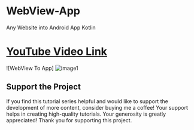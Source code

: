 # WebView-App
Any Website into Android App Kotlin

# [YouTube Video Link](https://youtube.com/playlist?list=PLlSuJy9SfzvGc-tAt_yf6tMgdvQxpdAZD)

![WebView To App] ![image1](https://github.com/user-attachments/assets/829f27dd-9dce-4049-a8f6-fae6db443e5e)

## Support the Project

If you find this tutorial series helpful and would like to support the development of more content, consider buying me a coffee! Your support helps in creating high-quality tutorials.
Your generosity is greatly appreciated! Thank you for supporting this project.
